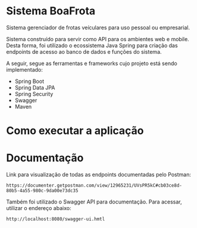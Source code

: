 # Sistema BoaFrota


Sistema gerenciador de frotas veículares para uso pessoal ou empresarial. 

Sistema construído para servir como API para os ambientes web e mobile. Desta forma, foi utilizado o ecossistema Java 
Spring para criação das endpoints de acesso ao banco de dados e funções do sistema.

A seguir, segue as ferramentas e frameworks cujo projeto está sendo implementado: 

* Spring Boot
* Spring Data JPA
* Spring Security
* Swagger 
* Maven

# Como executar a aplicação



# Documentação

Link para visualização de todas as endpoints documentadas pelo Postman:

    https://documenter.getpostman.com/view/12965231/UVsPR5kC#cb03ce8d-80b5-4a55-980c-9da00e73dc35

Também foi utilizado o Swagger API para documentação. Para acessar, utilizar o endereço abaixo:
    
    http://localhost:8080/swagger-ui.hmtl

